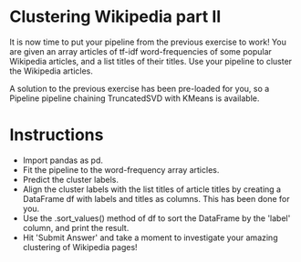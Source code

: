 # Clustering Wikipedia part II
It is now time to put your pipeline from the previous exercise to work! You are given an array articles of tf-idf word-frequencies of some popular Wikipedia articles, and a list titles of their titles. Use your pipeline to cluster the Wikipedia articles.

A solution to the previous exercise has been pre-loaded for you, so a Pipeline pipeline chaining TruncatedSVD with KMeans is available.

# Instructions
- Import pandas as pd.
- Fit the pipeline to the word-frequency array articles.
- Predict the cluster labels.
- Align the cluster labels with the list titles of article titles by creating a DataFrame df with labels and titles as columns. This has been done for you.
- Use the .sort_values() method of df to sort the DataFrame by the 'label' column, and print the result.
- Hit 'Submit Answer' and take a moment to investigate your amazing clustering of Wikipedia pages!
